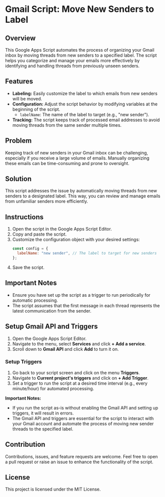 # Gmail Script: Move New Senders to Label

## Overview
This Google Apps Script automates the process of organizing your Gmail inbox by moving threads from new senders to a specified label. The script helps you categorize and manage your emails more effectively by identifying and handling threads from previously unseen senders.

## Features
- **Labeling:** Easily customize the label to which emails from new senders will be moved.
- **Configuration:** Adjust the script behavior by modifying variables at the beginning of the script.
  - `labelName`: The name of the label to target (e.g., "new sender").
- **Tracking:** The script keeps track of processed email addresses to avoid moving threads from the same sender multiple times.

## Problem
Keeping track of new senders in your Gmail inbox can be challenging, especially if you receive a large volume of emails. Manually organizing these emails can be time-consuming and prone to oversight.

## Solution
This script addresses the issue by automatically moving threads from new senders to a designated label. This way, you can review and manage emails from unfamiliar senders more efficiently.

## Instructions
1. Open the script in the Google Apps Script Editor.
2. Copy and paste the script.
3. Customize the configuration object with your desired settings:
    ```javascript
    const config = {
      labelName: "new sender", // The label to target for new senders
    };
    ```
4. Save the script.

## Important Notes
- Ensure you have set up the script as a trigger to run periodically for automatic processing.
- The script assumes that the first message in each thread represents the latest communication from the sender.

## Setup Gmail API and Triggers
1. Open the Google Apps Script Editor.
2. Navigate to the menu, select **Services** and click **+ Add a service**.
3. Scroll down to **Gmail API** and click **Add** to turn it on.

### Setup Triggers
1. Go back to your script screen and click on the menu **Triggers**.
2. Navigate to **Current project's triggers** and click on **+ Add Trigger**.
3. Set a trigger to run the script at a desired time interval (e.g., every minute/hour) for automated processing.

**Important Notes:**
- If you run the script as-is without enabling the Gmail API and setting up triggers, it will result in errors.
- The Gmail API and triggers are essential for the script to interact with your Gmail account and automate the process of moving new sender threads to the specified label.

## Contribution
Contributions, issues, and feature requests are welcome. Feel free to open a pull request or raise an issue to enhance the functionality of the script.

## License
This project is licensed under the MIT License.
